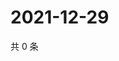 # 2021-12-29

共 0 条

<!-- BEGIN WEIBO -->
<!-- 最后更新时间 Wed Dec 29 2021 08:41:10 GMT+0800 (China Standard Time) -->

<!-- END WEIBO -->
